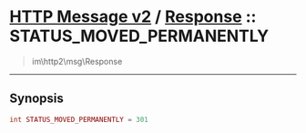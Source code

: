 # [HTTP Message v2](http2.md) / [Response](http2-Response.md) :: STATUS_MOVED_PERMANENTLY
 > im\http2\msg\Response
____

## Synopsis
```php
int STATUS_MOVED_PERMANENTLY = 301
```
